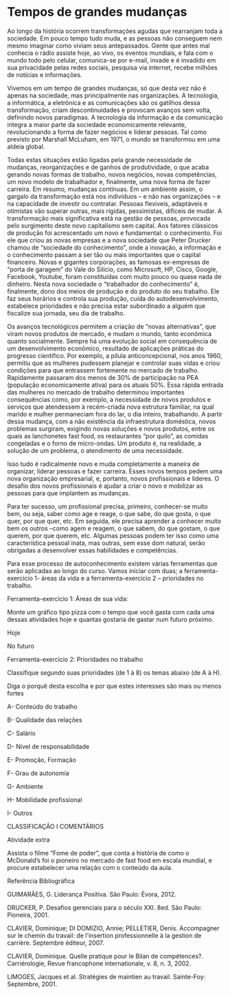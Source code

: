 # Tempos de grandes mudanças

Ao longo da história ocorrem transformações agudas que rearranjam toda a sociedade.  Em pouco tempo tudo muda, e as pessoas não conseguem nem mesmo imaginar como viviam seus antepassados. Gente que antes mal conhecia o rádio assiste hoje, ao vivo, os eventos mundiais, e fala com o mundo todo pelo celular, comunica-se por e-mail, invade e é invadido em sua privacidade pelas redes sociais, pesquisa via internet, recebe milhões de notícias e informações.

Vivemos em um tempo de grandes mudanças, só que desta vez não é apenas na sociedade, mas principalmente nas organizações. A tecnologia, a informática, a eletrônica e as comunicações são os gatilhos dessa transformação, criam descontinuidades e provocam avanços sem volta, definindo novos paradigmas. A tecnologia da informação e da comunicação integra a maior parte da sociedade economicamente relevante, revolucionando a forma de fazer negócios e liderar pessoas. Tal como previsto por Marshall McLuham, em 1971, o mundo se transformou em uma aldeia global.

Todas estas situações estão ligadas pela grande necessidade de mudanças, reorganizações e de ganhos de produtividade, o que acaba gerando novas formas de trabalho, novos negócios, novas competências, um novo modelo de trabalhador e, finalmente, uma nova forma de fazer carreira. Em resumo, mudanças contínuas. Em um ambiente assim, o gargalo da transformação está nos indivíduos – e não nas organizações – e na capacidade de investir ou contratar. Pessoas flexíveis, adaptáveis e otimistas vão superar outras, mais rígidas, pessimistas, difíceis de mudar. A transformação mais significativa está na gestão de pessoas, provocada pelo surgimento deste novo capitalismo sem capital. Aos fatores clássicos de produção foi acrescentado um novo e fundamental: o conhecimento. Foi ele que criou as novas empresas e a nova sociedade que Peter Drucker chamou de “sociedade do conhecimento”, onde a inovação, a informação e o conhecimento passam a ser tão ou mais importantes que o capital financeiro. Novas e gigantes corporações, as famosas ex-empresas de “porta de garagem” do Vale do Silício, como Microsoft, HP, Cisco, Google, Facebook, Youtube, foram constituídas com muito pouco ou quase nada de dinheiro. Nesta nova sociedade o “trabalhador do conhecimento” é, finalmente, dono dos meios de produção e do produto do seu trabalho. Ele faz seus horários e controla sua produção, cuida do autodesenvolvimento, estabelece prioridades e não precisa estar subordinado a alguém que fiscalize sua jornada, seu dia de trabalho. 

Os avanços tecnológicos permitem a criação de “novas alternativas”, que viram novos produtos de mercado, e mudam o mundo, tanto econômica quanto socialmente. Sempre há uma evolução social em consequência de um desenvolvimento econômico, resultado de aplicações práticas do progresso científico. Por exemplo, a pílula anticoncepcional, nos anos 1960, permitiu que as mulheres pudessem planejar e controlar suas vidas e criou condições para que entrassem fortemente no mercado de trabalho. Rapidamente passaram dos menos de 30% de participação na PEA (população economicamente ativa) para os atuais 50%. Essa rápida entrada das mulheres no mercado de trabalho determinou importantes consequências como, por exemplo, a necessidade de novos produtos e serviços que atendessem à recém-criada nova estrutura familiar, na qual marido e mulher permaneciam fora do lar, o dia inteiro, trabalhando. A partir dessa mudança, com a não existência da infraestrutura doméstica, novos problemas surgiram, exigindo novas soluções e novos produtos, entre os quais as lanchonetes fast food, os restaurantes “por quilo”, as comidas congeladas e o forno de micro-ondas. Um produto é, na realidade, a solução de um problema, o atendimento de uma necessidade.

Isso tudo é radicalmente novo e muda completamente a maneira de organizar, liderar pessoas e fazer carreira. Esses novos tempos pedem uma nova organização empresarial, e, portanto, novos profissionais e líderes. O desafio dos novos profissionais é ajudar a criar o novo e mobilizar as pessoas para que implantem as mudanças.

Para ter sucesso, um profissional precisa, primeiro, conhecer-se muito bem, ou seja, saber como age e reage, o que sabe, do que gosta, o que quer, por que quer, etc. Em seguida, ele precisa aprender a conhecer muito bem os outros –como agem e reagem, o que sabem, do que gostam, o que querem, por que querem, etc. Algumas pessoas podem ter isso como uma característica pessoal inata, mas outras, sem esse dom natural, serão obrigadas a desenvolver essas habilidades e competências.       

Para esse processo de autoconhecimento existem várias ferramentas que serão aplicadas ao longo do curso. Vamos iniciar com duas; a ferramenta-exercício 1- áreas da vida e a ferramenta-exercício 2 – prioridades no trabalho.


Ferramenta-exercício 1: Áreas de sua vida:

Monte um gráfico tipo pizza com o tempo que você gasta com cada uma dessas atividades hoje e quantas gostaria de gastar num futuro próximo.


Hoje


No futuro


Ferramenta-exercício 2: Prioridades no trabalho

Classifique segundo suas prioridades (de 1 à 8) os temas abaixo (de A à H).

Diga o porquê desta escolha e por que estes interesses são mais ou menos fortes

 

A- Conteúdo do trabalho

B- Qualidade das relações          

C- Salário

D- Nível de responsabilidade      

E- Promoção, Formação  

F- Grau de autonomia

G- Ambiente                              

H- Mobilidade profissional          

I- Outros

 

CLASSIFICAÇÃO I    COMENTÁRIOS

 


 

 

Atividade extra

Assista o filme “Fome de poder”, que conta a história de como o McDonald’s foi o pioneiro no mercado de fast food em escala mundial, e procure estabelecer uma relação com o conteúdo da aula.

 

 

Referência Bibliográfica

GUIMARÃES, G. Liderança Positiva. São Paulo: Évora, 2012.

DRUCKER, P. Desafios gerenciais para o século XXI.  8ed. São Paulo: Pioneira, 2001.

CLAVIER, Dominique; DI DOMIZIO, Annie; PELLETIER, Denis. Accompagner sur le chemin du travail: de l'insertion professionnelle à la gestion de carrière. Septembre éditeur, 2007.

CLAVIER, Dominique. Quelle pratique pour le Bilan de compétences?. Carriérologie, Revue francophone internationale, v. 8, n. 3, 2002.

LIMOGES, Jacques et al. Stratégies de maintien au travail. Sainte-Foy: Septembre, 2001.
